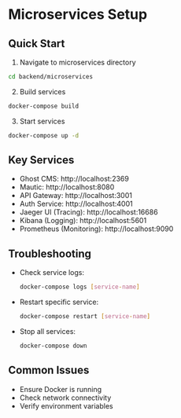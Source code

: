 # Microservices Setup

## Quick Start
1. Navigate to microservices directory
```bash
cd backend/microservices
```

2. Build services
```bash
docker-compose build
```

3. Start services
```bash
docker-compose up -d
```

## Key Services
- Ghost CMS: http://localhost:2369
- Mautic: http://localhost:8080
- API Gateway: http://localhost:3001
- Auth Service: http://localhost:4001
- Jaeger UI (Tracing): http://localhost:16686
- Kibana (Logging): http://localhost:5601
- Prometheus (Monitoring): http://localhost:9090

## Troubleshooting
- Check service logs: 
  ```bash
  docker-compose logs [service-name]
  ```
- Restart specific service:
  ```bash
  docker-compose restart [service-name]
  ```
- Stop all services:
  ```bash
  docker-compose down
  ```

## Common Issues
- Ensure Docker is running
- Check network connectivity
- Verify environment variables
